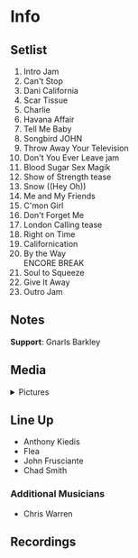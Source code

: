 # Info

## Setlist

1. Intro Jam
2. Can't Stop
3. Dani California
4. Scar Tissue
5. Charlie
6. Havana Affair
7. Tell Me Baby
8. Songbird JOHN
9. Throw Away Your Television
10. Don't You Ever Leave jam
11. Blood Sugar Sex Magik
12. Show of Strength tease
13. Snow ((Hey Oh))
14. Me and My Friends
15. C'mon Girl
16. Don't Forget Me
17. London Calling tease
18. Right on Time
19. Californication
20. By the Way
<br> ENCORE BREAK
21. Soul to Squeeze
22. Give It Away
23. Outro Jam

## Notes

**Support**: Gnarls Barkley

## Media 

<details>
  <summary>Pictures</summary>
  <!--<img alt="Setlist" title="Setlist" src="_.jpg" height="200" />
  <img alt="Clipping" title="Clipping" src="_.jpg" height="200" />
  <img alt="Flyer" title="Flyer" src="_.jpg" height="200" />-->
</details>

## Line Up

* Anthony Kiedis
* Flea
* John Frusciante
* Chad Smith

### Additional Musicians

* Chris Warren

## Recordings
